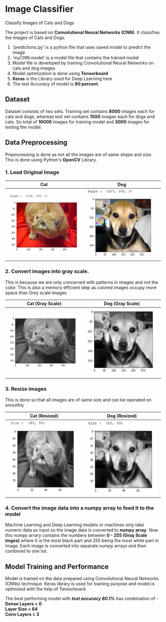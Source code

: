 # Image Classifier
Classify Images of Cats and Dogs

The project is based on **Convolutional Neural Networks (CNN)**. It classifies
the images of Cats and Dogs.

1. 'predictions.py' is a python file that uses saved model to predict the image
2. 'myCNN.model' is a model file that contains the trained model
3.  Model file is developed by training Convolutional Neural Networks on cats and dog images
4.  Model optimization is done using **Tensorboard**
5.  **Keras** is the Library used for Deep Learning here
6.  The test Accuracy of model is **80 percent.**

## Dataset
Dataset consists of two sets. Training set contains **8000** images each for cats and dogs, whereas test set contains **1500** images each for dogs and cats. So total of **16000** images for training model and **3000** images for testing the model. 

## Data Preprocessing
Preprocessing is done as not all the images are of same shape and size. This is done using Python's **OpenCV** Library. 

### 1. Load Original Image 

Cat                                            |  Dog
:---------------------------------------------:|:-------------------------:
<img src="Screenshots/cat_org.JPG" width=300>  |  <img src="Screenshots/dog_org.JPG" width=300>
   
### 2. Convert images into gray scale. 
This is because we are only concerned with patterns in images and not the color. This is also a memory efficient step as colored images occupy more space than Grey scale images

Cat (Gray Scale)                               |  Dog (Gray Scale)
:---------------------------------------------:|:-------------------------:
<img src="Screenshots/cat_bw.JPG" width=300>   |  <img src="Screenshots/dog_bw.JPG" width=300>

### 3. Resize images 
This is done so that all images are of same size and can be operated on smoothly

Cat (Resized)                                  |  Dog (Resized)
:---------------------------------------------:|:-------------------------:
<img src="Screenshots/cat_re.JPG" width=300>   |  <img src="Screenshots/dog_re.JPG" width=300>

### 4. Convert the image data into a numpy array to feed it to the model
Machine Learning and Deep Learning models or machines only take numeric data as input so the image data is converted to **numpy array**. Now this numpy arrary contains the numbers between **0 - 255 (Gray Scale imges)** where 0 is the most black part and 255 being the most white part in image. 
Each image is converted into separate numpy arrays and then combined to one list.

## Model Training and Performance
Model is trained on the data prepared using Convolutional Neural Networks (CNNs) technique. Keras library is used for training purpose and model is optimized with the help of Tensorboard. 

The best performing model with ***test accuracy 80.1%*** has combination of - <br>
**Dense Layers = 0**<br>
**Layer Size = 64**<br>
**Conv Layers = 3**<br>



